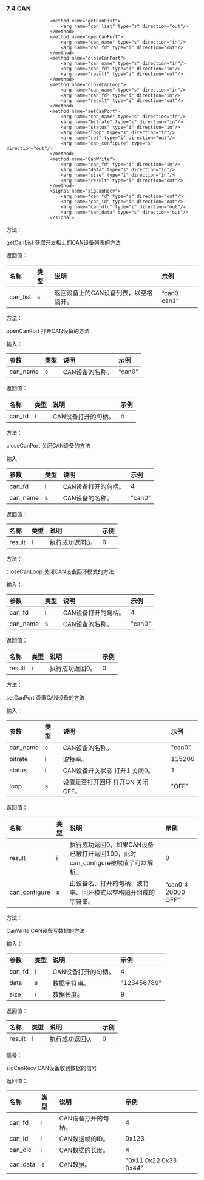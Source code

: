 ### 7.4 CAN

```
                <method name="getCanList">
                    <arg name="can_list" type="s" direction="out"/>
                </method>
                <method name="openCanPort">
                    <arg name="can_name" type="s" direction="in"/>
                    <arg name="can_fd" type="i" direction="out"/>
                </method>
                <method name="closeCanPort">
                    <arg name="can_name" type="s" direction="in"/>
                    <arg name="can_fd" type="i" direction="in"/>
                    <arg name="result" type="i" direction="out"/>
                </method>
                <method name="closeCanLoop">
                    <arg name="can_name" type="s" direction="in"/>
                    <arg name="can_fd" type="i" direction="in"/>
                    <arg name="result" type="i" direction="out"/>
                </method>
                <method name="setCanPort">
                    <arg name="can_name" type="s" direction="in"/>
                    <arg name="bitrate" type="i" direction="in"/>
                    <arg name="status" type="i" direction="in"/>
                    <arg name="loop" type="s" direction="in"/>
                    <arg name="ret" type="i" direction="out"/>
                    <arg name="can_configure" type="s" direction="out"/> 
                </method>
                <method name="CanWrite">
                    <arg name="can_fd" type="i" direction="in"/>
                    <arg name="data" type="s" direction="in"/>
                    <arg name="size" type="i" direction="in"/>
                    <arg name="result" type="i" direction="out"/>
                </method>
                <signal name="sigCanRecv">
                    <arg name="can_fd" type="i" direction="out"/>
                    <arg name="can_id" type="i" direction="out"/>
                    <arg name="can_dlc" type="i" direction="out"/>
                    <arg name="can_data" type="s" direction="out"/>
                </signal>
```

方法：

getCanList 获取开发板上的CAN设备列表的方法

返回值：

| 名称 | 类型 | 说明 | 示例 |
| :--- | :--- | :--- | :--- |
| can\_list | s | 返回设备上的CAN设备列表，以空格隔开。 | “can0 can1” |

方法：

openCanPort 打开CAN设备的方法

输入：

| 参数 | 类型 | 说明 | 示例 |
| :--- | :--- | :--- | :--- |
| can\_name | s | CAN设备的名称。 | “can0” |

返回值：

| 名称 | 类型 | 说明 | 示例 |
| :--- | :--- | :--- | :--- |
| can\_fd | i | CAN设备打开的句柄。 | 4 |

方法：

closeCanPort 关闭CAN设备的方法

输入：

| 参数 | 类型 | 说明 | 示例 |
| :--- | :--- | :--- | :--- |
| can\_fd | i | CAN设备打开的句柄。 | 4 |
| can\_name | s | CAN设备的名称。 | "can0" |

返回值：

| 名称 | 类型 | 说明 | 示例 |
| :--- | :--- | :--- | :--- |
| result | i | 执行成功返回0。 | 0 |

方法：

closeCanLoop 关闭CAN设备回环模式的方法

输入：

| 参数 | 类型 | 说明 | 示例 |
| :--- | :--- | :--- | :--- |
| can\_fd | i | CAN设备打开的句柄。 | 4 |
| can\_name | s | CAN设备的名称。 | "can0" |

返回值：

| 名称 | 类型 | 说明 | 示例 |
| :--- | :--- | :--- | :--- |
| result | i | 执行成功返回0。 | 0 |

方法：

setCanPort 设置CAN设备的方法

输入：

| 参数 | 类型 | 说明 | 示例 |
| :--- | :--- | :--- | :--- |
| can\_name | s | CAN设备的名称。 | "can0" |
| bitrate | i | 波特率。 | 115200 |
| status | i | CAN设备开关状态 打开1 关闭0。 | 1 |
| loop | s | 设置是否打开回环 打开ON 关闭OFF。 | "OFF" |

返回值：

| 名称 | 类型 | 说明 | 示例 |
| :--- | :--- | :--- | :--- |
| result | i | 执行成功返回0，如果CAN设备已被打开返回100，此时can\_configure被赋值了可以解析。 | 0 |
| can\_configure | s | 由设备名、打开的句柄、波特率、回环模式以空格隔开组成的字符串。 | “can0 4 20000 OFF” |

方法：

CanWrite  CAN设备写数据的方法

输入：

| 参数 | 类型 | 说明 | 示例 |
| :--- | :--- | :--- | :--- |
| can\_fd | i | CAN设备打开的句柄。 | 4 |
| data | s | 数据字符串。 | "123456789" |
| size | i | 数据长度。 | 9 |

返回值：

| 名称 | 类型 | 说明 | 示例 |
| :--- | :--- | :--- | :--- |
| result | i | 执行成功返回0。 | 0 |

信号：

sigCanRecv CAN设备收到数据的信号

返回值：

| 名称 | 类型 | 说明 | 示例 |
| :--- | :--- | :--- | :--- |
| can\_fd | i | CAN设备打开的句柄。 | 4 |
| can\_id | i | CAN数据帧的ID。 | 0x123 |
| can\_dlc | i | CAN数据的长度。 | 4 |
| can\_data | s | CAN数据。 | "0x11 0x22 0x33 0x44" |




